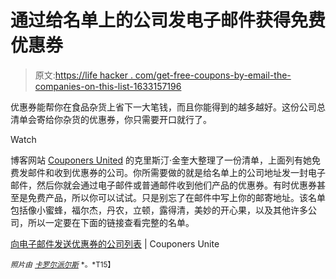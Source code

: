 # 通过给名单上的公司发电子邮件获得免费优惠券

> 原文:[https://life hacker . com/get-free-coupons-by-email-the-companies-on-this-list-1633157196](https://lifehacker.com/get-free-coupons-by-emailing-the-companies-on-this-list-1633157196)

优惠券能帮你在食品杂货上省下一大笔钱，而且你能得到的越多越好。这份公司总清单会寄给你杂货的优惠券，你只需要开口就行了。

Watch

博客网站 [Couponers United](http://www.couponersunited.com/) 的克里斯汀·金奎大整理了一份清单，上面列有她免费发邮件和收到优惠券的公司。你所需要做的就是给名单上的公司地址发一封电子邮件，然后你就会通过电子邮件或普通邮件收到他们产品的优惠券。有时优惠券甚至是免费产品，所以你可以试试。只是别忘了在邮件中写上你的邮寄地址。该名单包括像小蜜蜂，福尔杰，丹农，立顿，露得清，美妙的开心果，以及其他许多公司，所以一定要在下面的链接查看完整的名单。

[向电子邮件发送优惠券的公司列表](http://www.couponersunited.com/list-companies-email-coupons/) | Couponers Unite

<small>*照片由*</small> [<small>*卡罗尔派尔斯*</small>](https://www.flickr.com/photos/cpyles/10866048103) <small>*。*T15】</small>
